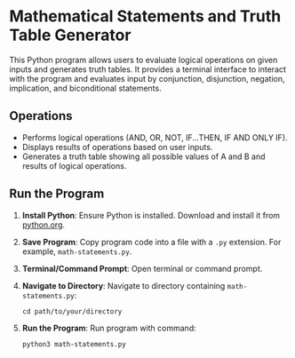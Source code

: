 # Mathematical Statements and Truth Table Generator

This Python program allows users to evaluate logical operations on given inputs and generates truth tables. 
It provides a terminal interface to interact with the program and evaluates input by conjunction, disjunction, negation, implication, and biconditional statements.

## Operations

- Performs logical operations (AND, OR, NOT, IF...THEN, IF AND ONLY IF).
- Displays results of operations based on user inputs.
- Generates a truth table showing all possible values of A and B and results of logical operations.

## Run the Program

1. **Install Python**: Ensure Python is installed. Download and install it from [python.org](https://www.python.org/downloads/).

2. **Save Program**: Copy program code into a file with a `.py` extension. For example, `math-statements.py`.

3. **Terminal/Command Prompt**: Open terminal or command prompt.

4. **Navigate to Directory**: Navigate to directory containing `math-statements.py`:
   ```
   cd path/to/your/directory
   ```
5. **Run the Program**: Run program with command:
   ```
   python3 math-statements.py
   ```
   
